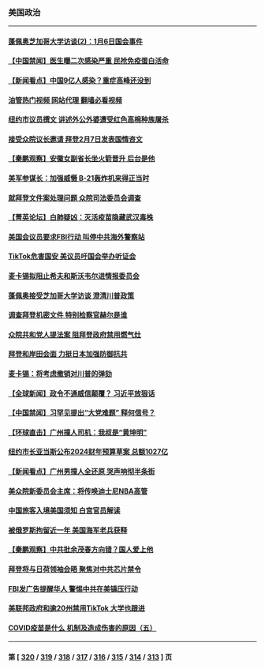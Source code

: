 ### 美国政治
---
#### [蓬佩奥芝加哥大学访谈(2)：1月6日国会事件](../../pages/ncid1078159/n13906764.md?01142045) 
#### [【中国禁闻】医生曝二次感染严重 民抢免疫蛋白活命](../../pages/ncid1078159/n13906516.md?01142045) 
#### [【新闻看点】中国9亿人感染？重症高峰还没到](../../pages/ncid1078159/n13906593.md?01142045) 
#### [油管热门视频 网站代理 翻墙必看视频](http://138.2.39.72:81/youtube.html?epic-marker?01142045)
#### [纽约市议员撰文 讲述外公外婆遭受红色高棉种族屠杀](../../pages/ncid1078159/n13906706.md?01142045) 
#### [接受众院议长邀请 拜登2月7日发表国情咨文](../../pages/ncid1078159/n13906577.md?01142045) 
#### [【秦鹏观察】安徽女副省长坐火箭晋升 后台是他](../../pages/ncid1078159/n13906578.md?01142045) 
#### [美军参谋长：加强威慑 B-21轰炸机来得正当时](../../pages/ncid1078159/n13906555.md?01142045) 
#### [就拜登文件案处理问题 众院司法委员会调查](../../pages/ncid1078159/n13906523.md?01142045) 
#### [【菁英论坛】白肺疑凶：灭活疫苗隐藏武汉毒株](../../pages/ncid1078159/n13906520.md?01142045) 
#### [美国会议员要求FBI行动 叫停中共海外警察站](../../pages/ncid1078159/n13906485.md?01142045) 
#### [TikTok危害国安 美议员吁国会举办听证会](../../pages/ncid1078159/n13906486.md?01142045) 
#### [麦卡锡拟阻止希夫和斯沃韦尔进情报委员会](../../pages/ncid1078159/n13906482.md?01142045) 
#### [蓬佩奥接受芝加哥大学访谈 澄清川普政策](../../pages/ncid1078159/n13906496.md?01142045) 
#### [调查拜登机密文件 特别检察官赫尔是谁](../../pages/ncid1078159/n13906458.md?01142045) 
#### [众院共和党人提法案 阻拜登政府禁用燃气灶](../../pages/ncid1078159/n13906402.md?01142045) 
#### [拜登和岸田会面 力挺日本加强防御抗共](../../pages/ncid1078159/n13906473.md?01142045) 
#### [麦卡锡：将考虑撤销对川普的弹劾](../../pages/ncid1078159/n13906434.md?01142045) 
#### [【全球新闻】政令不通威信颠覆？ 习近平放狠话](../../pages/ncid1078159/n13906114.md?01142045) 
#### [【中国禁闻】习罕见提出“大党难题” 释何信号？](../../pages/ncid1078159/n13905739.md?01142045) 
#### [【环球直击】广州撞人司机：我叔是“黄坤明”](../../pages/ncid1078159/n13905733.md?01142045) 
#### [纽约市长亚当斯公布2024财年预算草案 总额1027亿](../../pages/ncid1078159/n13905977.md?01142045) 
#### [【新闻看点】广州男撞人全还原 哭声响彻半条街](../../pages/ncid1078159/n13905824.md?01142045) 
#### [美众院新委员会主席：将传唤迪士尼NBA高管](../../pages/ncid1078159/n13905925.md?01142045) 
#### [中国旅客入境美国须知 白宫官员解读](../../pages/ncid1078159/n13905840.md?01142045) 
#### [被俄罗斯拘留近一年 美国海军老兵获释](../../pages/ncid1078159/n13905722.md?01142045) 
#### [【秦鹏观察】中共批余茂春方向错？国人爱上他](../../pages/ncid1078159/n13905757.md?01142045) 
#### [拜登将与日荷领袖会晤 聚焦对中共芯片禁令](../../pages/ncid1078159/n13905769.md?01142045) 
#### [FBI发广告提醒华人 警惕中共在美镇压行动](../../pages/ncid1078159/n13905766.md?01142045) 
#### [美联邦政府和逾20州禁用TikTok 大学也跟进](../../pages/ncid1078159/n13905641.md?01142045) 
#### [COVID疫苗是什么 机制及造成伤害的原因（五）](../../pages/ncid1078159/n13905730.md?01142045) 

---
#### 第 [ [320](./320.md?01142045) / [319](./319.md?01142045) / [318](./318.md?01142045) / [317](./317.md?01142045) / [316](./316.md?01142045) / [315](./315.md?01142045) / [314](./314.md?01142045) / [313](./313.md?01142045) ] 页
